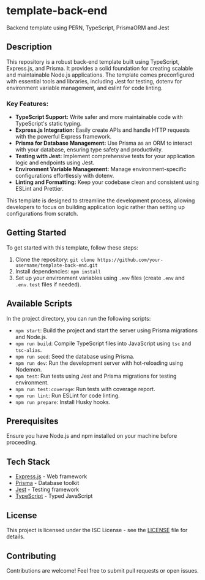 # template-back-end
Backend template using PERN, TypeScript, PrismaORM and Jest

## Description

This repository is a robust back-end template built using TypeScript, Express.js, and Prisma. It provides a solid foundation for creating scalable and maintainable Node.js applications. The template comes preconfigured with essential tools and libraries, including Jest for testing, dotenv for environment variable management, and eslint for code linting.

### Key Features:

- **TypeScript Support:** Write safer and more maintainable code with TypeScript's static typing.
- **Express.js Integration:** Easily create APIs and handle HTTP requests with the powerful Express framework.
- **Prisma for Database Management:** Use Prisma as an ORM to interact with your database, ensuring type safety and productivity.
- **Testing with Jest:** Implement comprehensive tests for your application logic and endpoints using Jest.
- **Environment Variable Management:** Manage environment-specific configurations effortlessly with dotenv.
- **Linting and Formatting:** Keep your codebase clean and consistent using ESLint and Prettier.

This template is designed to streamline the development process, allowing developers to focus on building application logic rather than setting up configurations from scratch.

## Getting Started

To get started with this template, follow these steps:

1. Clone the repository: `git clone https://github.com/your-username/template-back-end.git`
2. Install dependencies: `npm install`
3. Set up your environment variables using `.env` files (create `.env` and `.env.test` files if needed).

## Available Scripts

In the project directory, you can run the following scripts:

- `npm start`: Build the project and start the server using Prisma migrations and Node.js.
- `npm run build`: Compile TypeScript files into JavaScript using `tsc` and `tsc-alias`.
- `npm run seed`: Seed the database using Prisma.
- `npm run dev`: Run the development server with hot-reloading using Nodemon.
- `npm test`: Run tests using Jest and Prisma migrations for testing environment.
- `npm run test:coverage`: Run tests with coverage report.
- `npm run lint`: Run ESLint for code linting.
- `npm run prepare`: Install Husky hooks.

## Prerequisites

Ensure you have Node.js and npm installed on your machine before proceeding.

## Tech Stack

- [Express.js](https://expressjs.com/) - Web framework
- [Prisma](https://www.prisma.io/) - Database toolkit
- [Jest](https://jestjs.io/) - Testing framework
- [TypeScript](https://www.typescriptlang.org/) - Typed JavaScript

## License

This project is licensed under the ISC License - see the [LICENSE](LICENSE) file for details.

## Contributing

Contributions are welcome! Feel free to submit pull requests or open issues.
